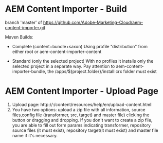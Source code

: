 AEM Content Importer - Build
==============
branch 'master' of https://github.com/Adobe-Marketing-Cloud/aem-content-importer.git

Maven Builds:

- Complete (content+bundle+saxon)
Using profile "distribution" from either root or aem-content-importer-content

- Standard (only the selected project)
With no profiles it installs only the selected project in a separate way.
Pay attention to aem-content-importer-bundle, the /apps/${project.folder}/install crx folder must exist


AEM Content Importer -  Upload Page
===================================

1) Upload page: http://<HOST>:<PORT>/content/resources/help/en/upload-content.html
2) You have two options: upload a zip file with all information, source files,config file (transformer, src, target) and master file) clicking the button or dragging and dropping. If
you don't want to create a zip file, you are able to fill out form params indicating transformer, repository source files (it must exist), repository target(it must exist)
and master file name if it's necessary.

